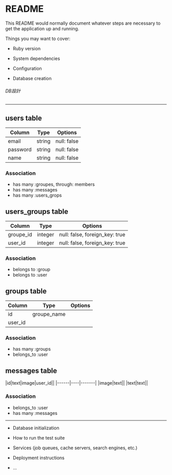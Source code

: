# README

This README would normally document whatever steps are necessary to get the
application up and running.

Things you may want to cover:

* Ruby version

* System dependencies

* Configuration

* Database creation


###### DB設計
---------------------------------------
## users table
|Column|Type|Options|
|------|----|-------|
|email|string|null: false|
|password|string|null: false|
|name|string|null: false|
### Association
- has many :groupes, through: members
- has many :messages
- has many :users_grops

## users_groups table
|Column|Type|Options|
|------|----|-------|
|groupe_id|integer|null: false, foreign_key: true|
|user_id|integer|null: false, foreign_key: true|
### Association
- belongs to :group
- belongs to :user

## groups table
|Column|Type|Options|
|------|----|-------|
|id|groupe_name|
|user_id|
### Association
- has many :groups 
- belongs_to :user

## messages table
|id|text|image|user_id||
|------|----|-------|
|image|text||
|text|text||
### Association
- belongs_to :user
- has many :messages
---------------------------
* Database initialization

* How to run the test suite

* Services (job queues, cache servers, search engines, etc.)

* Deployment instructions

* ...
